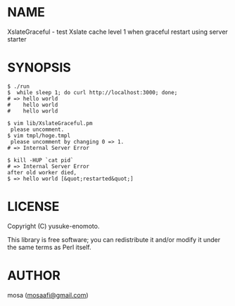 # NAME

XslateGraceful - test Xslate cache level 1 when graceful restart using server starter

# SYNOPSIS

```
$ ./run
$  while sleep 1; do curl http://localhost:3000; done;
# => hello world
#    hello world
#    hello world

$ vim lib/XslateGraceful.pm
 please uncomment.
$ vim tmpl/hoge.tmpl
 please uncomment by changing 0 => 1.
# => Internal Server Error

$ kill -HUP `cat pid`
# => Internal Server Error
after old worker died,
$ => hello world [&quot;restarted&quot;]

 ```


# LICENSE

Copyright (C) yusuke-enomoto.

This library is free software; you can redistribute it and/or modify
it under the same terms as Perl itself.

# AUTHOR

mosa (mosaafi@gmail.com)
